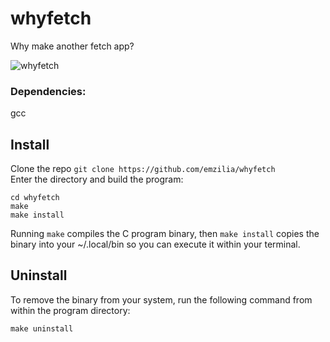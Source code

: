 # whyfetch
Why make another fetch app?

![whyfetch](https://i.ibb.co/PcYkKhv/whyfetch.png)

### Dependencies:
gcc  
  
## Install  
Clone the repo ```git clone https://github.com/emzilia/whyfetch```  
Enter the directory and build the program:  
```
cd whyfetch  
make  
make install   
```
Running ```make``` compiles the C program binary, then ```make install``` copies the binary into your ~/.local/bin so you can execute it within your terminal. 


## Uninstall
To remove the binary from your system, run the following command from within the program directory:  
```
make uninstall
```
